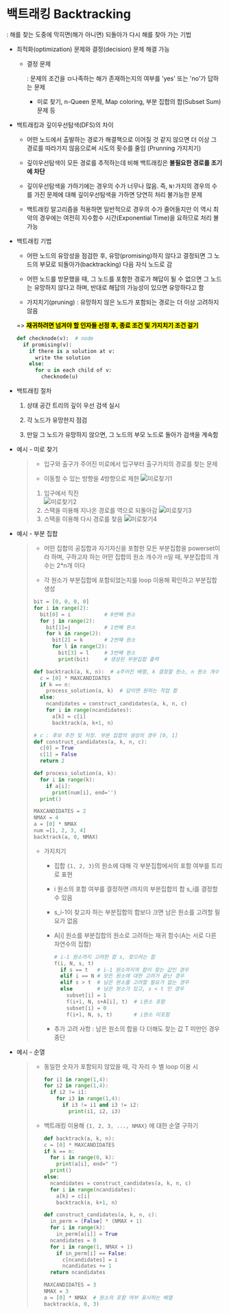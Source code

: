 # 백트래킹 Backtracking

: 해를 찾는 도중에 막히면(해가 아니면) 되돌아가 다시 해를 찾아 가는 기법

- 최적화(optimization) 문제와 결정(decision) 문제 해결 가능
  
  - 결정 문제
    
     : 문제의 조건을 ㅁ나족하는 해가 존재하는지의 여부를 'yes' 또는 'no'가 답하는 문제
    
    - 미로 찾기, n-Queen 문제, Map coloring, 부분 집합의 합(Subset Sum) 문제 등

- 백트래킹과 깊이우선탐색(DFS)의 차이
  
  - 어떤 노드에서 출발하는 경로가 해결책으로 이어질 것 같지 않으면 더 이상 그 경로를 따라가지 않음으로써 시도의 횟수를 줄임 (Prunning 가지치기)
  
  - 깊이우선탐색이 모든 경로를 추적하는데 비해 백트래킹은 **불필요한 경로를 조기에 차단**
  
  - 깊이우선탐색을 가하기에는 경우의 수가 너무나 많음. 즉, `N!`가지의 경우의 수를 가진 문제에 대해 깊이우선탐색을 가하면 당연히 처리 불가능한 문제
  
  - 백트래킹 알고리즘을 적용하면 일반적으로 경우의 수가 줄어들지만 이 역시 최악의 경우에는 여전히 지수함수 시간(Exponential Time)을 요하므로 처리 불가능

- 백트래킹 기법
  
  - 어떤 노드의 유망성을 점검한 후, 유망(promising)하지 않다고 결정되면 그 노드의 부모로 되돌아가(backtracking) 다음 자식 노드로 감
  
  - 어떤 노드를 방문했을 때, 그 노드를 포함한 경로가 해답이 될 수 없으면 그 노드는 유망하지 않다고 하며, 반대로 해답의 가능성이 있으면 유망하다고 함
  
  - 가지치기(pruning) : 유망하지 않은 노드가 포함되는 경로는 더 이상 고려하지 않음
  
  => **<mark>재귀하려면 넘겨야 할 인자들 선정 후, 종료 조건 및 가지치기 조건 걸기</mark>**
  
  ```python
  def checknode(v):  # node
    if promising(v):
      if there is a solution at v:
        write the solution
      else:
        for u in each child of v:
          checknode(u)
  ```

- 백트래킹 절차
  
  1. 상태 공간 트리의 깊이 우선 검색 실시
  
  2. 각 노드가 유망한지 점검
  
  3. 만일 그 노드가 유망하지 않으면, 그 노드의 부모 노드로 돌아가 검색을 계속함

- 예시 - 미로 찾기
  
  > - 입구와 출구가 주어진 미로에서 입구부터 출구가지의 경로를 찾는 문제
  > 
  > - 이동할 수 있는 방향을 4방향으로 제한
  >    ![미로찾기1](https://github.com/user-attachments/assets/eb7c61a0-f85e-46a2-beb1-234e14f66957)
  > 1. 입구에서 직진    
  >    ![미로찾기2](https://github.com/user-attachments/assets/a06a3229-8189-4a02-aa77-d6e6a45d257e)
  > 2. 스택을 이용해 지나온 경로를 역으로 되돌아감
  >    ![미로찾기3](https://github.com/user-attachments/assets/f3a073d5-b144-484c-b5fd-4c705984fc21)
  > 3. 스택을 이용해 다시 경로를 찾음
  >     ![미로찾기4](https://github.com/user-attachments/assets/4ea069e5-6b8b-49cf-ac9f-f2570bb6121a)

- 예시 - 부분 집합
  
  > - 어떤 집합의 공집합과 자기자신을 포함한 모든 부분집합을 powerset이라 하며, 구하고자 하는 어떤 집합의 원소 개수가 n일 때, 부분집합의 개수는 2*n개 이다
  > 
  > - 각 원소가 부분집합에 포함되었는지를 loop 이용해 확인하고 부분집합 생성
  > 
  > ```python
  > bit = [0, 0, 0, 0]
  > for i in range(2):
  >   bit[0] = i           # 0번째 원소
  >   for j in range(2):
  >     bit[1]=j           # 1번째 원소
  >     for k in range(2):
  >       bit[2] = k       # 2번째 원소
  >       for l in range(2):
  >         bit[3] = l     # 3번째 원소
  >         print(bit)     # 생성된 부분집합 출력
  > ```
  > 
  > ```python
  > def backtrack(a, k, n):  # a주어진 배열, k 결정할 원소, n 원소 개수
  >   c = [0] * MAXCANDIDATES
  >   if k == n:
  >     process_solution(a, k)  # 답이면 원하는 작업 함
  >   else:
  >     ncandidates = construct_candidates(a, k, n, c)
  >     for i in range(ncandidates):
  >       a[k] = c[i]
  >       backtrack(a, k+1, n)
  > 
  > # c : 후보 추천 및 저장. 부분 집합의 생성의 경우 [0, 1]
  > def construct_candidates(a, k, n, c): 
  >   c[0] = True
  >   c[1] = False
  >   return 2
  > 
  > def process_solution(a, k):
  >   for i in range(k):
  >     if a[i]:
  >       print(num[i], end='')
  >   print()
  > 
  > MAXCANDIDATES = 2
  > NMAX = 4
  > a = [0] * NMAX
  > num =[1, 2, 3, 4]
  > backtrack(a, 0, NMAX)
  > ```
  > 
  > - 가지치기
  >   
  >   - 집합 `{1, 2, 3}`의 원소에 대해 각 부분집합에서의 포함 여부를 트리로 표현
  >   
  >   - i 원소의 포함 여부를 결정하면 i까지의 부분집합의 합 s_i를 결정할 수 있음
  >   
  >   - s_i-1이 찾고자 하는 부분집합의 합보다 크면 남은 원소를 고려할 필요가 없음
  >   
  >   - A[i] 원소를 부분집합의 원소로 고려하는 재귀 함수(A는 서로 다른 자연수의 집합)
  >     
  >     ```python
  >     # i-1 원소까지 고려한 합 s, 찾으려는 합 
  >     f(i, N, s, t)
  >       if s == t   # i-1 원소까지의 합이 찾는 값인 경우
  >       elif i == N # 모든 원소에 대한 고려가 끝난 경우
  >       elif s > t  # 남은 원소를 고려할 필요가 없는 경우
  >       else        # 남은 원소가 있고, s < t 인 경우
  >         subset[i] = 1
  >         f(i+1, N, s+A[i], t)  # i원소 포함
  >         subset[i] = 0
  >         f(i+1, N, s, t)       # i원소 미포함
  >     ```
  >   
  >   - 추가 고려 사항 : 남은 원소의 합을 다 더해도 찾는 값 T 미만인 경우 중단

- 예시 - 순열
  
  > - 동일한 숫자가 포함되지 않았을 때, 각 자리 수 별 loop 이용 시
  >   
  >   ```python
  >   for i1 in range(1,4):
  >   for i2 in range(1,4):
  >     if i2 != i1:
  >       for i3 in range(1,4):
  >         if i3 != i1 and i3 != i2:
  >           print(i1, i2, i3)
  >   ```
  > 
  > - 백트래킹 이용해 `{1, 2, 3, ..., NMAX}` 에 대한 순열 구하기
  >   
  >   ```python
  >   def backtrack(a, k, n):
  >   c = [0] * MAXCANDIDATES
  >   if k == n:
  >     for i in range(0, k):
  >       print(a[i], end=" ")
  >     print()
  >   else:
  >     ncandidates = construct_candidates(a, k, n, c)
  >     for i in range(ncandidates):
  >       a[k] = c[i]
  >       backtrack(a, k+1, n)
  >   
  >   def construct_candidates(a, k, n, c):
  >     in_perm = [False] * (NMAX + 1)
  >     for i in range(k):
  >       in_perm[a[i]] = True
  >     ncandidates = 0
  >     for i in range(1, NMAX + 1)
  >       if in_perm[i] == False:
  >         c[ncandidates] = i
  >         ncandidates += 1
  >     return ncandidates
  >   
  >   MAXCANDIDATES = 3
  >   NMAX = 3
  >   a = [0] * NMAX  # 원소의 포함 여부 표시하는 배열
  >   backtrack(a, 0, 3)
  >   ```
